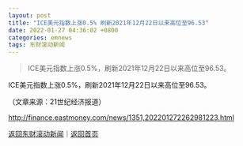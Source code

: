 ```yaml
---
layout: post
title: "ICE美元指数上涨0.5% 刷新2021年12月22日以来高位至96.53"
date: 2022-01-27 04:36:02 +0800
categories: emnews
tags: 东财滚动新闻
---
```

> ICE美元指数上涨0.5%，刷新2021年12月22日以来高位至96.53。

<p>ICE美元指数上涨0.5%，刷新2021年12月22日以来高位至96.53。</p><p class="em_media">（文章来源：21世纪经济报道）</p>

<http://finance.eastmoney.com/news/1351,202201272262981223.html>

[返回东财滚动新闻](//finews.withounder.com/emnews/)｜[返回首页](//finews.withounder.com/)